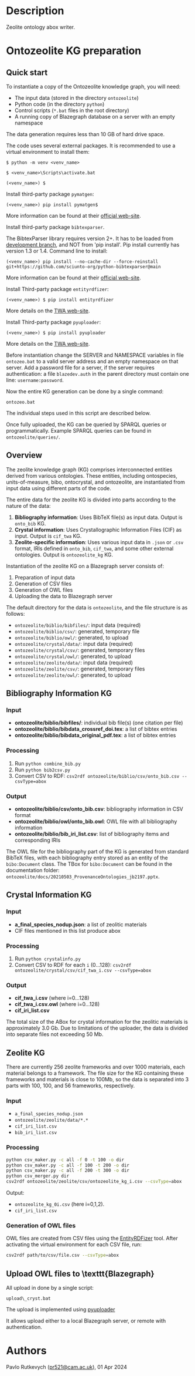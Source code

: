 
# Description #

Zeolite ontology abox writer.

<!-- For the installation and running instructions see file OntoZeolite_user_manual-2.pdf -->

# Ontozeolite KG preparation

## Quick start

To instantiate a copy of the Ontozeolite knowledge graph, you will need:

- The input data (stored in the directory `ontozeolite`)
- Python code (in the directory `python`)
- Control scripts (`*.bat` files in the root directory)
- A running copy of Blazegraph database on a server with an empty namespace

The data generation requires less than 10 GB of hard drive space.

The code uses several external packages. It is recommended to use a virtual environment to install them:

`$ python -m venv <venv_name>`

`$ <venv_name>\Scripts\activate.bat`

`(<venv_name>) $`

Install third-party package `pymatgen`:

`(<venv_name>) pip install pymatgen$`

More information can be found at their [official web-site](https://pymatgen.org/installation.html).

Install third-party package `bibtexparser`.

The BibtexParser library requires version 2+. It has to be loaded from
[development branch](https://github.com/sciunto-org/python-bibtexparser),
and NOT from 'pip install'.
Pip install currently has version 1.3 or 1.4.
Command line to install:

`(<venv_name>) pip install --no-cache-dir --force-reinstall git+https://github.com/sciunto-org/python-bibtexparser@main`

More information can be found at their [official web-site](https://github.com/sciunto-org/python-bibtexparser).

Install Third-party package `entityrdfizer`:

`(<venv_name>) $ pip install entityrdfizer`

More details on the [TWA web-site](https://github.com/cambridge-cares/TheWorldAvatar/tree/main/EntityRDFizer).

Install Third-party package `pyuploader`:

`(<venv_name>) $ pip install pyuploader`

More details on the [TWA web-site](https://github.com/cambridge-cares/TheWorldAvatar/tree/main/JPS_BASE_LIB/python_uploader).

Before instantiation change the SERVER and NAMESPACE
variables in file `ontozeo.bat`
to a valid server address and an empty namespace on that server.
Add a password file for a server, if the server requires authentication:
a file `blazedev.auth` in the parent directory must contain one line: `username:password`.

Now the entire KG generation can be done by a single command:

`ontozeo.bat`

The individual steps used in this script are described below.

Once fully uploaded, the KG can be queried by SPARQL queries or programmatically.
Example SPARQL queries can be found in `ontozeolite/queries/`.

## Overview
The zeolite knowledge graph (KG) comprises interconnected entities derived from various ontologies. These entities, including ontospecies, units-of-measure, bibo, ontocrystal, and ontozeolite, are instantiated from input data using different parts of the code.

The entire data for the zeolite KG is divided into parts according to the nature of the data:
1. **Bibliography information**: Uses BibTeX file(s) as input data. Output is `onto_bib` KG.
2. **Crystal information**: Uses Crystallographic Information Files (CIF) as input. Output is `cif_twa` KG.
3. **Zeolite-specific information**: Uses various input data in `.json` or `.csv` format, IRIs defined in `onto_bib`, `cif_twa`, and some other external ontologies. Output is `ontozeolite_kg` KG.

Instantiation of the zeolite KG on a Blazegraph server consists of:
1. Preparation of input data
2. Generation of CSV files
3. Generation of OWL files
4. Uploading the data to Blazegraph server

The default directory for the data is `ontozeolite`, and the file structure is as follows:
- `ontozeolite/biblio/bibfiles/`: input data (required)
- `ontozeolite/biblio/csv/`: generated, temporary file
- `ontozeolite/biblio/owl/`: generated, to upload
- `ontozeolite/crystal/data/`: input data (required)
- `ontozeolite/crystal/csv/`: generated, temporary files
- `ontozeolite/crystal/owl/`: generated, to upload
- `ontozeolite/zeolite/data/`: input data (required)
- `ontozeolite/zeolite/csv/`: generated, temporary files
- `ontozeolite/zeolite/owl/`: generated, to upload


## Bibliography Information KG
### Input
- **ontozeolite/biblio/bibfiles/**: individual bib file(s) (one citation per file)
- **ontozeolite/biblio/bibdata_crossref_doi.tex**: a list of bibtex entries
- **ontozeolite/biblio/bibdata_original_pdf.tex**: a list of bibtex entries

### Processing
1. Run `python combine_bib.py`
2. Run `python bib2csv.py`
3. Convert CSV to RDF: `csv2rdf ontozeolite/biblio/csv/onto_bib.csv --csvType=abox`

### Output
- **ontozeolite/biblio/csv/onto_bib.csv**: bibliography information in CSV format
- **ontozeolite/biblio/owl/onto_bib.owl**: OWL file with all bibliography information
- **ontozeolite/biblio/bib_iri_list.csv**: list of bibliography items and corresponding IRIs

The OWL file for the bibliography part of the KG is generated from standard BibTeX files, with each bibliography entry stored as an entity of the `bibo:Document` class. The TBox for `bibo:Document` can be found in the documentation folder: `ontozeolite/docs/20210503_ProvenanceOntologies_jb2197.pptx`.

## Crystal Information KG
### Input
- **a_final_species_nodup.json**: a list of zeolitic materials
- CIF files mentioned in this list produce abox

### Processing
1. Run `python crystalinfo.py`
2. Convert CSV to RDF for each `i` (0...128): `csv2rdf ontozeolite/crystal/csv/cif_twa_i.csv --csvType=abox`

### Output
- **cif_twa_i.csv** (where i=0...128)
- **cif_twa_i.csv.owl** (where i=0...128)
- **cif_iri_list.csv**

The total size of the ABox for crystal information for the zeolitic materials is approximately 3.0 Gb. Due to limitations of the uploader, the data is divided into separate files not exceeding 50 Mb.

## Zeolite KG

There are currently 256 zeolite frameworks and over 1000 materials, each material belongs to a framework. The file size for the KG containing these frameworks and materials is close to 100Mb, so the data is separated into 3 parts with 100, 100, and 56 frameworks, respectively.

### Input

- `a_final_species_nodup.json`
- `ontozeolite/zeolite/data/*.*`
- `cif_iri_list.csv`
- `bib_iri_list.csv`

### Processing

```bash
python csv_maker.py -c all -f 0 -t 100 -o dir
python csv_maker.py -c all -f 100 -t 200 -o dir
python csv_maker.py -c all -f 200 -t 300 -o dir
python csv_merger.py dir
csv2rdf ontozeolite/zeolite/csv/ontozeolite_kg_i.csv --csvType=abox
```

Output:

- `ontozeolite_kg_0i.csv` (here i=0,1,2).
- `cif_iri_list.csv`

### Generation of OWL files

OWL files are created from CSV files using the [EntityRDFizer](https://github.com/cambridge-cares/TheWorldAvatar/tree/main/EntityRDFizer) tool. After activating the virtual environment for each CSV file, run:

```bash
csv2rdf path/to/csv/file.csv --csvType=abox
```

## Upload OWL files to \texttt{Blazegraph}

All upload in done by a single script:

`upload\_cryst.bat`

The upload is implemented using
[pyuploader](https://github.com/cambridge-cares/TheWorldAvatar/tree/main/JPS_BASE_LIB/python_uploader)

It allows upload either to a local Blazegraph server, or remote with authentication.

# Authors #
Pavlo Rutkevych (pr521@cam.ac.uk), 01 Apr 2024

